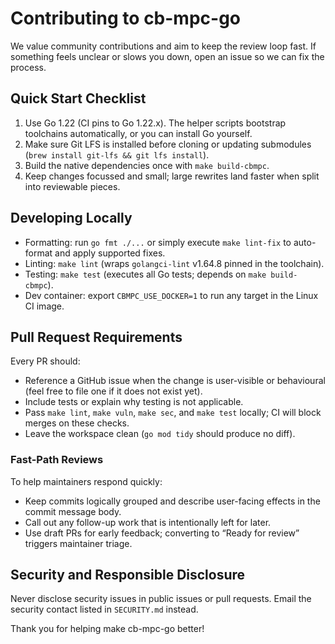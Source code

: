 # Contributing to cb-mpc-go

We value community contributions and aim to keep the review loop fast. If something feels unclear or slows you down, open an issue so we can fix the process.

## Quick Start Checklist

1. Use Go 1.22 (CI pins to Go 1.22.x). The helper scripts bootstrap toolchains automatically, or you can install Go yourself.
2. Make sure Git LFS is installed before cloning or updating submodules (`brew install git-lfs && git lfs install`).
3. Build the native dependencies once with `make build-cbmpc`.
4. Keep changes focussed and small; large rewrites land faster when split into reviewable pieces.

## Developing Locally

- Formatting: run `go fmt ./...` or simply execute `make lint-fix` to auto-format and apply supported fixes.
- Linting: `make lint` (wraps `golangci-lint` v1.64.8 pinned in the toolchain).
- Testing: `make test` (executes all Go tests; depends on `make build-cbmpc`).
- Dev container: export `CBMPC_USE_DOCKER=1` to run any target in the Linux CI image.

## Pull Request Requirements

Every PR should:

- Reference a GitHub issue when the change is user-visible or behavioural (feel free to file one if it does not exist yet).
- Include tests or explain why testing is not applicable.
- Pass `make lint`, `make vuln`, `make sec`, and `make test` locally; CI will block merges on these checks.
- Leave the workspace clean (`go mod tidy` should produce no diff).

### Fast-Path Reviews

To help maintainers respond quickly:

- Keep commits logically grouped and describe user-facing effects in the commit message body.
- Call out any follow-up work that is intentionally left for later.
- Use draft PRs for early feedback; converting to “Ready for review” triggers maintainer triage.

## Security and Responsible Disclosure

Never disclose security issues in public issues or pull requests. Email the security contact listed in `SECURITY.md` instead.

Thank you for helping make cb-mpc-go better!
